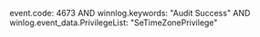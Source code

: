 event.code: 4673 AND winnlog.keywords: "Audit Success" AND winlog.event_data.PrivilegeList: "SeTimeZonePrivilege"
